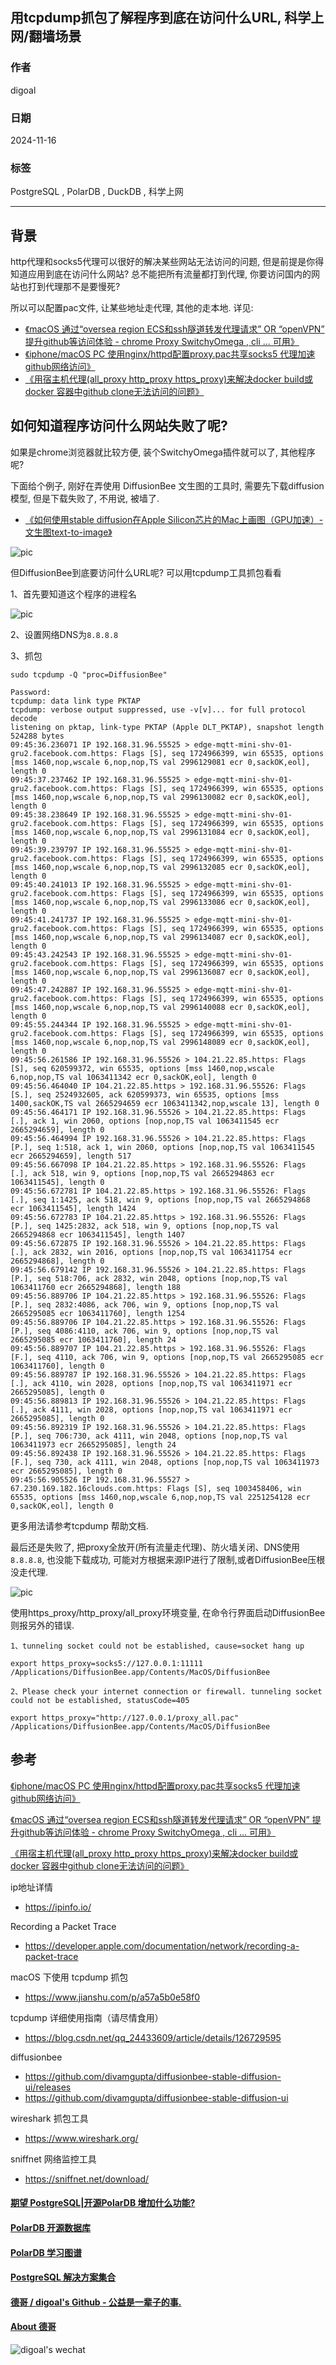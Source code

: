 ## 用tcpdump抓包了解程序到底在访问什么URL, 科学上网/翻墙场景    
                                                                            
### 作者                                                                 
digoal                                                                   
                                                                                   
### 日期                                                                                 
2024-11-16                                                
                                          
### 标签                                                               
PostgreSQL , PolarDB , DuckDB , 科学上网     
                                                                                                       
----                                                                                
                                                                                              
## 背景    
http代理和socks5代理可以很好的解决某些网站无法访问的问题, 但是前提是你得知道应用到底在访问什么网站? 总不能把所有流量都打到代理, 你要访问国内的网站也打到代理那不是要慢死?  
  
所以可以配置pac文件, 让某些地址走代理, 其他的走本地.  详见:    
- [《macOS 通过“oversea region ECS和ssh隧道转发代理请求” OR “openVPN” 提升github等访问体验 - chrome Proxy SwitchyOmega , cli ... 可用》](../202310/20231029_01.md)    
- [《iphone/macOS PC 使用nginx/httpd配置proxy.pac共享socks5 代理加速github网络访问》](../202405/20240505_02.md)    
- [《用宿主机代理(all_proxy http_proxy https_proxy)来解决docker build或docker 容器中github clone无法访问的问题》](../202403/20240327_01.md)    
  
## 如何知道程序访问什么网站失败了呢?      
如果是chrome浏览器就比较方便, 装个SwitchyOmega插件就可以了, 其他程序呢?   
  
下面给个例子, 刚好在弄使用 DiffusionBee 文生图的工具时, 需要先下载diffusion模型, 但是下载失败了, 不用说, 被墙了.   
- [《如何使用stable diffusion在Apple Silicon芯片的Mac上画图（GPU加速）- 文生图text-to-image》](../202411/20241115_02.md)    
  
![pic](20241116_01_pic_001.png)  
  
但DiffusionBee到底要访问什么URL呢? 可以用tcpdump工具抓包看看  
  
1、首先要知道这个程序的进程名  
  
![pic](20241116_01_pic_002.png)  
  
2、设置网络DNS为`8.8.8.8`   
    
3、抓包  
```  
sudo tcpdump -Q "proc=DiffusionBee"   
```  
  
```  
Password:
tcpdump: data link type PKTAP
tcpdump: verbose output suppressed, use -v[v]... for full protocol decode
listening on pktap, link-type PKTAP (Apple DLT_PKTAP), snapshot length 524288 bytes
09:45:36.236071 IP 192.168.31.96.55525 > edge-mqtt-mini-shv-01-gru2.facebook.com.https: Flags [S], seq 1724966399, win 65535, options [mss 1460,nop,wscale 6,nop,nop,TS val 2996129081 ecr 0,sackOK,eol], length 0
09:45:37.237462 IP 192.168.31.96.55525 > edge-mqtt-mini-shv-01-gru2.facebook.com.https: Flags [S], seq 1724966399, win 65535, options [mss 1460,nop,wscale 6,nop,nop,TS val 2996130082 ecr 0,sackOK,eol], length 0
09:45:38.238649 IP 192.168.31.96.55525 > edge-mqtt-mini-shv-01-gru2.facebook.com.https: Flags [S], seq 1724966399, win 65535, options [mss 1460,nop,wscale 6,nop,nop,TS val 2996131084 ecr 0,sackOK,eol], length 0
09:45:39.239797 IP 192.168.31.96.55525 > edge-mqtt-mini-shv-01-gru2.facebook.com.https: Flags [S], seq 1724966399, win 65535, options [mss 1460,nop,wscale 6,nop,nop,TS val 2996132085 ecr 0,sackOK,eol], length 0
09:45:40.241013 IP 192.168.31.96.55525 > edge-mqtt-mini-shv-01-gru2.facebook.com.https: Flags [S], seq 1724966399, win 65535, options [mss 1460,nop,wscale 6,nop,nop,TS val 2996133086 ecr 0,sackOK,eol], length 0
09:45:41.241737 IP 192.168.31.96.55525 > edge-mqtt-mini-shv-01-gru2.facebook.com.https: Flags [S], seq 1724966399, win 65535, options [mss 1460,nop,wscale 6,nop,nop,TS val 2996134087 ecr 0,sackOK,eol], length 0
09:45:43.242543 IP 192.168.31.96.55525 > edge-mqtt-mini-shv-01-gru2.facebook.com.https: Flags [S], seq 1724966399, win 65535, options [mss 1460,nop,wscale 6,nop,nop,TS val 2996136087 ecr 0,sackOK,eol], length 0
09:45:47.242887 IP 192.168.31.96.55525 > edge-mqtt-mini-shv-01-gru2.facebook.com.https: Flags [S], seq 1724966399, win 65535, options [mss 1460,nop,wscale 6,nop,nop,TS val 2996140088 ecr 0,sackOK,eol], length 0
09:45:55.244344 IP 192.168.31.96.55525 > edge-mqtt-mini-shv-01-gru2.facebook.com.https: Flags [S], seq 1724966399, win 65535, options [mss 1460,nop,wscale 6,nop,nop,TS val 2996148089 ecr 0,sackOK,eol], length 0
09:45:56.261586 IP 192.168.31.96.55526 > 104.21.22.85.https: Flags [S], seq 620599372, win 65535, options [mss 1460,nop,wscale 6,nop,nop,TS val 1063411342 ecr 0,sackOK,eol], length 0
09:45:56.464040 IP 104.21.22.85.https > 192.168.31.96.55526: Flags [S.], seq 2524932605, ack 620599373, win 65535, options [mss 1400,sackOK,TS val 2665294659 ecr 1063411342,nop,wscale 13], length 0
09:45:56.464171 IP 192.168.31.96.55526 > 104.21.22.85.https: Flags [.], ack 1, win 2060, options [nop,nop,TS val 1063411545 ecr 2665294659], length 0
09:45:56.464994 IP 192.168.31.96.55526 > 104.21.22.85.https: Flags [P.], seq 1:518, ack 1, win 2060, options [nop,nop,TS val 1063411545 ecr 2665294659], length 517
09:45:56.667098 IP 104.21.22.85.https > 192.168.31.96.55526: Flags [.], ack 518, win 9, options [nop,nop,TS val 2665294863 ecr 1063411545], length 0
09:45:56.672781 IP 104.21.22.85.https > 192.168.31.96.55526: Flags [.], seq 1:1425, ack 518, win 9, options [nop,nop,TS val 2665294868 ecr 1063411545], length 1424
09:45:56.672783 IP 104.21.22.85.https > 192.168.31.96.55526: Flags [P.], seq 1425:2832, ack 518, win 9, options [nop,nop,TS val 2665294868 ecr 1063411545], length 1407
09:45:56.672875 IP 192.168.31.96.55526 > 104.21.22.85.https: Flags [.], ack 2832, win 2016, options [nop,nop,TS val 1063411754 ecr 2665294868], length 0
09:45:56.679142 IP 192.168.31.96.55526 > 104.21.22.85.https: Flags [P.], seq 518:706, ack 2832, win 2048, options [nop,nop,TS val 1063411760 ecr 2665294868], length 188
09:45:56.889706 IP 104.21.22.85.https > 192.168.31.96.55526: Flags [P.], seq 2832:4086, ack 706, win 9, options [nop,nop,TS val 2665295085 ecr 1063411760], length 1254
09:45:56.889706 IP 104.21.22.85.https > 192.168.31.96.55526: Flags [P.], seq 4086:4110, ack 706, win 9, options [nop,nop,TS val 2665295085 ecr 1063411760], length 24
09:45:56.889707 IP 104.21.22.85.https > 192.168.31.96.55526: Flags [F.], seq 4110, ack 706, win 9, options [nop,nop,TS val 2665295085 ecr 1063411760], length 0
09:45:56.889787 IP 192.168.31.96.55526 > 104.21.22.85.https: Flags [.], ack 4110, win 2028, options [nop,nop,TS val 1063411971 ecr 2665295085], length 0
09:45:56.889813 IP 192.168.31.96.55526 > 104.21.22.85.https: Flags [.], ack 4111, win 2028, options [nop,nop,TS val 1063411971 ecr 2665295085], length 0
09:45:56.892319 IP 192.168.31.96.55526 > 104.21.22.85.https: Flags [P.], seq 706:730, ack 4111, win 2048, options [nop,nop,TS val 1063411973 ecr 2665295085], length 24
09:45:56.892438 IP 192.168.31.96.55526 > 104.21.22.85.https: Flags [F.], seq 730, ack 4111, win 2048, options [nop,nop,TS val 1063411973 ecr 2665295085], length 0
09:45:56.905526 IP 192.168.31.96.55527 > 67.230.169.182.16clouds.com.https: Flags [S], seq 1003458406, win 65535, options [mss 1460,nop,wscale 6,nop,nop,TS val 2251254128 ecr 0,sackOK,eol], length 0
```  
  
更多用法请参考tcpdump 帮助文档.  
  
  
最后还是失败了, 把proxy全放开(所有流量走代理)、防火墙关闭、DNS使用`8.8.8.8`, 也没能下载成功, 可能对方根据来源IP进行了限制,或者DiffusionBee压根没走代理.    
  
![pic](20241116_01_pic_003.png)    
  
使用https_proxy/http_proxy/all_proxy环境变量, 在命令行界面启动DiffusionBee则报另外的错误.   
```
1、tunneling socket could not be established, cause=socket hang up

export https_proxy=socks5://127.0.0.1:11111
/Applications/DiffusionBee.app/Contents/MacOS/DiffusionBee 
   
2、Please check your internet connection or firewall. tunneling socket could not be established, statusCode=405

export https_proxy="http://127.0.0.1/proxy_all.pac"
/Applications/DiffusionBee.app/Contents/MacOS/DiffusionBee
```
  
## 参考  
[《iphone/macOS PC 使用nginx/httpd配置proxy.pac共享socks5 代理加速github网络访问》](../202405/20240505_02.md)    
  
[《macOS 通过“oversea region ECS和ssh隧道转发代理请求” OR “openVPN” 提升github等访问体验 - chrome Proxy SwitchyOmega , cli ... 可用》](../202310/20231029_01.md)    
  
[《用宿主机代理(all_proxy http_proxy https_proxy)来解决docker build或docker 容器中github clone无法访问的问题》](../202403/20240327_01.md)    
  
ip地址详情  
- https://ipinfo.io/  
  
Recording a Packet Trace  
- https://developer.apple.com/documentation/network/recording-a-packet-trace  
  
macOS 下使用 tcpdump 抓包  
- https://www.jianshu.com/p/a57a5b0e58f0  
  
tcpdump 详细使用指南（请尽情食用）  
- https://blog.csdn.net/qq_24433609/article/details/126729595  
  
diffusionbee  
- https://github.com/divamgupta/diffusionbee-stable-diffusion-ui/releases  
- https://github.com/divamgupta/diffusionbee-stable-diffusion-ui  
  
wireshark 抓包工具  
- https://www.wireshark.org/  
  
sniffnet 网络监控工具  
- https://sniffnet.net/download/  
  
  
#### [期望 PostgreSQL|开源PolarDB 增加什么功能?](https://github.com/digoal/blog/issues/76 "269ac3d1c492e938c0191101c7238216")
  
  
#### [PolarDB 开源数据库](https://openpolardb.com/home "57258f76c37864c6e6d23383d05714ea")
  
  
#### [PolarDB 学习图谱](https://www.aliyun.com/database/openpolardb/activity "8642f60e04ed0c814bf9cb9677976bd4")
  
  
#### [PostgreSQL 解决方案集合](../201706/20170601_02.md "40cff096e9ed7122c512b35d8561d9c8")
  
  
#### [德哥 / digoal's Github - 公益是一辈子的事.](https://github.com/digoal/blog/blob/master/README.md "22709685feb7cab07d30f30387f0a9ae")
  
  
#### [About 德哥](https://github.com/digoal/blog/blob/master/me/readme.md "a37735981e7704886ffd590565582dd0")
  
  
![digoal's wechat](../pic/digoal_weixin.jpg "f7ad92eeba24523fd47a6e1a0e691b59")
  
